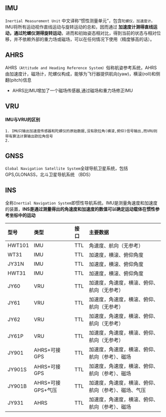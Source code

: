 ## IMU
`Inertial Measurement Unit` 中文译称“惯性测量单元”，包含`陀螺仪，加速度计。`IMU将所有运动视作直线运动与旋转运动的总和，因而通过 **加速度计测得直线运动，通过陀螺仪测得旋转运动**，进而和初始姿态相对比，得到当前的状态与相对位移，并不依赖外部的重力场或磁场，可以在任何情况下使用（精度够高的话）。

## AHRS
AHRS`（Attitude and Heading Reference System）`俗称航姿参考系统，AHRS由加速度计，磁场计，陀螺仪构成，能够为飞行器提供航向(yaw)，横滚(roll)和侧翻(pitch)信息
* AHRS比IMU增加了一个磁场传感器,通过磁场和重力场修正IMU


## VRU
#### IMU与VRU的区别
```
1. IMU只输出加速度传感器和陀螺仪的原始数据,没有欧拉角(横滚,俯仰)信号输出,而VRU则带有算法计算输出欧拉角信号
2. 
```

## GNSS
`Global Navigation Satellite System`全球导航卫星系统，包括GPS,GLONASS，北斗卫星导航系统 （BDS）


## INS
全称`Inertial Navigation System`即惯性导航系统。IMU是测量角速度和加速度的装置，**INS是通过测量得出的角速度和加速度的数值可以确定运动载体在惯性参考坐标中的运动**

型号|类型|接口|主要数据
|:--|:--|:--|:--
HWT101|IMU|TTL|角速度、航向（无参考）
WT31|IMU|TTL|加速度，横滚、俯仰角度
JY31N|IMU|TTL|加速度，横滚、俯仰角度
HWT31|IMU|TTL|加速度，横滚、俯仰角度
JY60|VRU|TTL|加速度，角速度，横滚、俯仰、航向（无参考）
JY61|VRU|TTL|加速度，角速度，横滚、俯仰、航向（无参考）
JY62|VRU|TTL|加速度，角速度，横滚、俯仰、航向（无参考）
JY61P|VRU|TTL|加速度，角速度，横滚、俯仰、航向（无参考）
JY901|AHRS+可接GPS|TTL|加速度，角速度，横滚、俯仰、航向（参考）、磁场
JY901S|AHRS+可接GPS|TTL|加速度，角速度，横滚、俯仰、航向（参考）、磁场
JY901B|AHRS+可接GPS+气压|TTL|加速度，角速度，横滚、俯仰、航向（参考）、磁场、气压
JY931|AHRS|TTL|加速度，角速度，横滚、俯仰、航向（参考）、磁场
